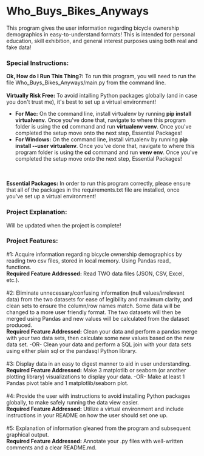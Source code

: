 # Who_Buys_Bikes_Anyways
This program gives the user information regarding bicycle ownership demographics in easy-to-understand formats! This is intended for personal education, skill exhibition, and general interest purposes using both real and fake data!
<br />

### Special Instructions:
**Ok, How do I Run This Thing?:** To run this program, you will need to run the file Who_Buys_Bikes_Anyways/main.py from the command line.
<br />
<br />
**Virtually Risk Free:** To avoid intalling Python packages globally (and in case you don't trust me), it's best to set up a virtual environment! 
<br />
- **For Mac:** On the command line, install virtualenv by running **pip install virtualvenv**. Once you've done that, navigate to where this program folder is using the **cd** command and run **virtualenv venv**. Once you've completed the setup move onto the next step, Essential Packages!
- **For Windows:** On the command line, install virtualenv by running **pip install --user virtualenv**. Once you've done that, navigate to where this program folder is using the **cd** command and run **venv env**. Once you've completed the setup move onto the next step, Essential Packages!


<br /><br />
**Essential Packages:** In order to run this program correctly, please ensure that all of the packages in the requirements.txt file are installed, once you've set up a virtual environment!
<br />
### Project Explanation:
Will be updated when the project is complete!
### Project Features:
#1: Acquire information regarding bicycle ownership demographics by reading two csv files, stored in local memory. Using Pandas read_ functions.
<br />
**Required Feature Addressed:** Read TWO data files (JSON, CSV, Excel, etc.).
<br />
<br />
#2: Eliminate unnecessary/confusing information (null values/irrelevant data) from the two datasets for ease of legibility and maximum clarity, and clean sets to ensure the column/row names match. Some data will be changed to a more user friendly format. The two datasets will then be merged using Pandas and new values will be calculated from the dataset produced.
<br />
**Required Feature Addressed:** Clean your data and perform a pandas merge with your two data sets, then calculate some new values based on the new data set. -OR- Clean your data and perform a SQL join with your data sets using either plain sql or the pandasql Python library.
<br />
<br />
#3: Display data in an easy to digest manner to aid in user understanding.
<br />
**Required Feature Addressed:** Make 3 matplotlib or seaborn (or another plotting library) visualizations to display your data. -OR- Make at least 1 Pandas pivot table and 1 matplotlib/seaborn plot.
<br />
<br />
#4: Provide the user with instructions to avoid installing Python packages globally, to make safely running the data view easier.
<br />
**Required Feature Addressed:** Utilize a virtual environment and include instructions in your README on how the user should set one up. 
<br />
<br />
#5: Explanation of information gleaned from the program and subsequent graphical output.
<br />
**Required Feature Addressed:** Annotate your .py files with well-written comments and a clear README.md.

